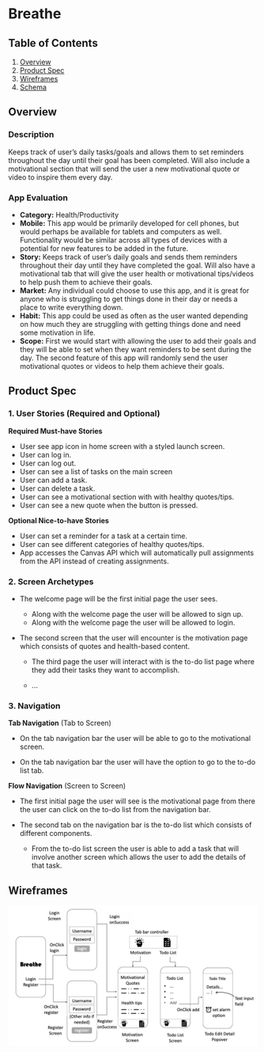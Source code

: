# Breathe
## Table of Contents
1. [Overview](#Overview)
1. [Product Spec](#Product-Spec)
1. [Wireframes](#Wireframes)
2. [Schema](#Schema)

## Overview
### Description
Keeps track of user’s daily tasks/goals and allows them to set reminders throughout the day until their goal has been completed. Will also include a motivational section that will send the user a new motivational quote or video to inspire them every day.

### App Evaluation
- **Category:** Health/Productivity
- **Mobile:** This app would be primarily developed for cell phones, but would perhaps be available for tablets and computers as well. Functionality would be similar across all types of devices with a potential for new features to be added in the future.
- **Story:** Keeps track of user’s daily goals and sends them reminders throughout their day until they have completed the goal. Will also have a motivational tab that will give the user health or motivational tips/videos to help push them to achieve their goals.
- **Market:** Any individual could choose to use this app, and it is great for anyone who is struggling to get things done in their day or needs a place to write everything down.
- **Habit:** This app could be used as often as the user wanted depending on how much they are struggling with getting things done and need some motivation in life.
- **Scope:** First we would start with allowing the user to add their goals and they will be able to set when they want reminders to be sent during the day. The second feature of this app will randomly send the user motivational quotes or videos to help them achieve their goals.

## Product Spec

### 1. User Stories (Required and Optional)

**Required Must-have Stories**

* User see app icon in home screen with a styled launch screen.
* User can log in.
* User can log out.
* User can see a list of tasks on the main screen
* User can add a task.
* User can delete a task.
* User can see a motivational section with with healthy quotes/tips.
* User can see a new quote when the button is pressed.

**Optional Nice-to-have Stories**

* User can set a reminder for a task at a certain time.
* User can see different categories of healthy quotes/tips.
* App accesses the Canvas API which will automatically pull assignments from the API instead of creating assignments.

### 2. Screen Archetypes

* The welcome page will be the first initial page the user sees.
   * Along with the welcome page the user will be allowed to sign up.
   * Along with the welcome page the user will be allowed to login.
* The second screen that the user will encounter is the motivation page which consists of quotes and health-based content.

   * The third page the user will interact with is the to-do list page where they add their tasks they want to accomplish.

   * ...

### 3. Navigation

**Tab Navigation** (Tab to Screen)

* On the tab navigation bar the user will be able to go to the motivational screen.

* On the tab navigation bar the user will have the option to go to the to-do list tab.

**Flow Navigation** (Screen to Screen)

* The first initial page the user will see is the motivational page from there the user can click on the to-do list from the navigation bar.

* The second tab on the navigation bar is the to-do list which consists of different components.

   * From the to-do list screen the user is able to add a task that will involve another screen which allows the user to add the details of that task.

## Wireframes
<img src="https://github.com/ios-project-usfca-2021sp/breathe/blob/readme-cw-week1/ReadmeRes/wireframe_v1.jpg" width=800 alt="Please contact @mialsy if you cannot see this img">

<!--
## Schema 
[This section will be completed in Unit 9]
### Models
[Add table of models]
### Networking
- [Add list of network requests by screen ]
- [Create basic snippets for each Parse network request]
- [OPTIONAL: List endpoints if using existing API such as Yelp]
-->

